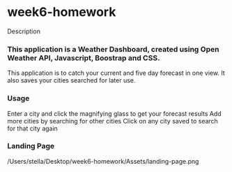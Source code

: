 # week6-homework

Description

### This application is a Weather Dashboard, created using Open Weather API, Javascript, Boostrap and CSS.

This application is to catch your current and five day forecast in one view. It also saves your cities searched for later use.

### Usage

Enter a city and click the magnifying glass to get your forecast results
Add more cities by searching for other cities
Click on any city saved to search for that city again

### Landing Page

/Users/stella/Desktop/week6-homework/Assets/landing-page.png
